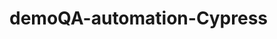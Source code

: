 # demoQA-automation-Cypress

<!-- TODO: FINALIZAR README  -->
<!--


-  Pacotes instalados 
    - Cypress -> https://docs.cypress.io/guides/getting-started/installing-cypress

    - Typescript -> https://docs.cypress.io/guides/tooling/typescript-support

    - dotenv -> https://www.npmjs.com/package/dotenv

    
  -->